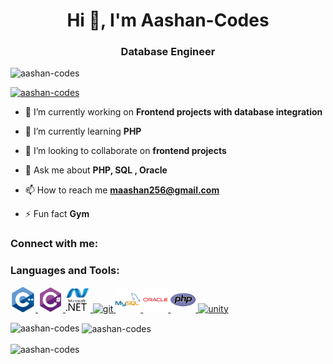 <h1 align="center">Hi 👋, I'm Aashan-Codes</h1>
<h3 align="center">Database Engineer</h3>

<p align="left"> <img src="https://komarev.com/ghpvc/?username=aashan-codes&label=Profile%20views&color=0e75b6&style=flat" alt="aashan-codes" /> </p>

<p align="left"> <a href="https://github.com/ryo-ma/github-profile-trophy"><img src="https://github-profile-trophy.vercel.app/?username=aashan-codes" alt="aashan-codes" /></a> </p>

- 🔭 I’m currently working on **Frontend projects with database integration**

- 🌱 I’m currently learning **PHP**

- 👯 I’m looking to collaborate on **frontend projects**

- 💬 Ask me about **PHP, SQL , Oracle**

- 📫 How to reach me **maashan256@gmail.com**

- ⚡ Fun fact **Gym**

<h3 align="left">Connect with me:</h3>
<p align="left">
</p>

<h3 align="left">Languages and Tools:</h3>
<p align="left"> <a href="https://www.w3schools.com/cpp/" target="_blank" rel="noreferrer"> <img src="https://raw.githubusercontent.com/devicons/devicon/master/icons/cplusplus/cplusplus-original.svg" alt="cplusplus" width="40" height="40"/> </a> <a href="https://www.w3schools.com/cs/" target="_blank" rel="noreferrer"> <img src="https://raw.githubusercontent.com/devicons/devicon/master/icons/csharp/csharp-original.svg" alt="csharp" width="40" height="40"/> </a> <a href="https://dotnet.microsoft.com/" target="_blank" rel="noreferrer"> <img src="https://raw.githubusercontent.com/devicons/devicon/master/icons/dot-net/dot-net-original-wordmark.svg" alt="dotnet" width="40" height="40"/> </a> <a href="https://git-scm.com/" target="_blank" rel="noreferrer"> <img src="https://www.vectorlogo.zone/logos/git-scm/git-scm-icon.svg" alt="git" width="40" height="40"/> </a> <a href="https://www.mysql.com/" target="_blank" rel="noreferrer"> <img src="https://raw.githubusercontent.com/devicons/devicon/master/icons/mysql/mysql-original-wordmark.svg" alt="mysql" width="40" height="40"/> </a> <a href="https://www.oracle.com/" target="_blank" rel="noreferrer"> <img src="https://raw.githubusercontent.com/devicons/devicon/master/icons/oracle/oracle-original.svg" alt="oracle" width="40" height="40"/> </a> <a href="https://www.php.net" target="_blank" rel="noreferrer"> <img src="https://raw.githubusercontent.com/devicons/devicon/master/icons/php/php-original.svg" alt="php" width="40" height="40"/> </a> <a href="https://unity.com/" target="_blank" rel="noreferrer"> <img src="https://www.vectorlogo.zone/logos/unity3d/unity3d-icon.svg" alt="unity" width="40" height="40"/> </a> </p>

<p><img align="left" src="https://github-readme-stats.vercel.app/api/top-langs?username=aashan-codes&show_icons=true&locale=en&layout=compact" alt="aashan-codes" /></p>

<p>&nbsp;<img align="center" src="https://github-readme-stats.vercel.app/api?username=aashan-codes&show_icons=true&locale=en" alt="aashan-codes" /></p>

<p><img align="center" src="https://github-readme-streak-stats.herokuapp.com/?user=aashan-codes&" alt="aashan-codes" /></p>
